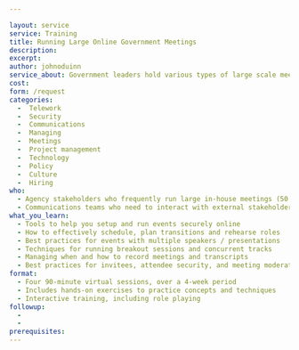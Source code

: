 ```yaml
---

layout: service
service: Training
title: Running Large Online Government Meetings
description: 
excerpt: 
author: johnoduinn
service_about: Government leaders hold various types of large scale meetings -- from team communications and milestones to open “town-hall” style meetings with stakeholders or the public. Learn how to run these meetings online instead of in person, with consideration for security, technology, and logistics.
cost: 
form: /request
categories:
  -  Telework
  -  Security
  -  Communications
  -  Managing
  -  Meetings
  -  Project management
  -  Technology
  -  Policy
  -  Culture
  -  Hiring
who:
  - Agency stakeholders who frequently run large in-house meetings (50 - 300+ people)
  - Communications teams who need to interact with external stakeholders and general public
what_you_learn:
  - Tools to help you setup and run events securely online
  - How to effectively schedule, plan transitions and rehearse roles
  - Best practices for events with multiple speakers / presentations
  - Techniques for running breakout sessions and concurrent tracks
  - Managing when and how to record meetings and transcripts
  - Best practices for invitees, attendee security, and meeting moderation
format:
  - Four 90-minute virtual sessions, over a 4-week period
  - Includes hands-on exercises to practice concepts and techniques
  - Interactive training, including role playing
followup:
  - 
  - 
prerequisites: 
---
```

